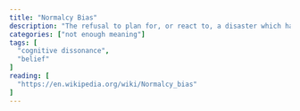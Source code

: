 ```yaml
---
title: "Normalcy Bias"
description: "The refusal to plan for, or react to, a disaster which has never happened before."
categories: ["not enough meaning"]
tags: [
  "cognitive dissonance",
  "belief"
]
reading: [
  "https://en.wikipedia.org/wiki/Normalcy_bias"
]
---
```



